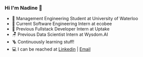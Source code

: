 ### Hi I'm Nadine 👋 
- 🌱 Management Engineering Student at University of Waterloo 
- 🌳 Current Software Engineering Intern at ecobee
- 🥯 Previous Fullstack Developer Intern at Uptake
- 🪑 Previous Data Scientist Intern at Wysdom.AI
- 🪜 Continuously learning stuff!
- 💻 I can be reached at <a href="https://www.linkedin.com/in/nadinelin/">Linkedin<a/> | <a href="mailto:zhian.lin@uwaterloo.ca">Email<a/>
